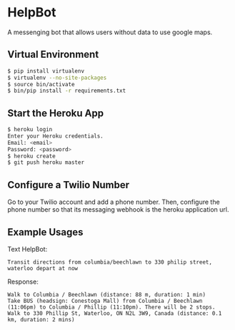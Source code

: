# HelpBot
A messenging bot that allows users without data to use google maps.
## Virtual Environment
```bash
$ pip install virtualenv
$ virtualenv --no-site-packages
$ source bin/activate
$ bin/pip install -r requirements.txt
```
## Start the Heroku App
```bash
$ heroku login
Enter your Heroku credentials.
Email: <email>
Password: <password>
$ heroku create
$ git push heroku master
```
## Configure a Twilio Number
Go to your Twilio account and add a phone number.
Then, configure the phone number so that its messaging webhook is the heroku application url. 

## Example Usages
Text HelpBot:
```
Transit directions from columbia/beechlawn to 330 philip street, waterloo depart at now
```
Response:
```
Walk to Columbia / Beechlawn (distance: 88 m, duration: 1 min)
Take BUS (headsign: Conestoga Mall) from Columbia / Beechlawn (11:06pm) to Columbia / Phillip (11:10pm). There will be 2 stops.
Walk to 330 Phillip St, Waterloo, ON N2L 3W9, Canada (distance: 0.1 km, duration: 2 mins)
```